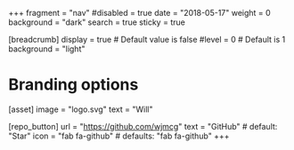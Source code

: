 +++
fragment = "nav"
#disabled = true
date = "2018-05-17"
weight = 0
background = "dark"
search = true
sticky = true

[breadcrumb]
  display = true # Default value is false
  #level = 0 # Default is 1
  background = "light"

# Branding options
[asset]
  image = "logo.svg"
  text = "Will"

[repo_button]
  url = "https://github.com/wjmcg"
  text = "GitHub" # default: "Star"
  icon = "fab fa-github" # defaults: "fab fa-github"
+++
